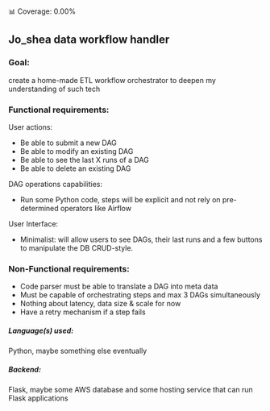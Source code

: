 📊 Coverage: 0.00%

## Jo_shea data workflow handler

### Goal: 
create a home-made ETL workflow orchestrator to deepen my understanding of such tech

### Functional requirements:
User actions:
- Be able to submit a new DAG
- Be able to modify an existing DAG
- Be able to see the last X runs of a DAG
- Be able to delete an existing DAG

DAG operations capabilities:
- Run some Python code, steps will be explicit and not rely on pre-determined operators like Airflow

User Interface:
- Minimalist: will allow users to see DAGs, their last runs and a few buttons to manipulate the DB CRUD-style. 

### Non-Functional requirements:
- Code parser must be able to translate a DAG into meta data
- Must be capable of orchestrating steps and max 3 DAGs simultaneously
- Nothing about latency, data size & scale for now
- Have a retry mechanism if a step fails

##### Language(s) used: 
Python, maybe something else eventually 

##### Backend: 
Flask, maybe some AWS database and some hosting service that can run Flask applications 
